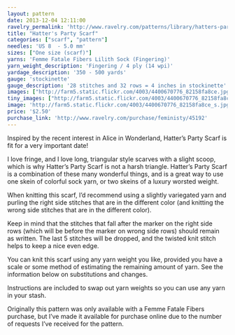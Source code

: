 ```yaml
---
layout: pattern
date: 2013-12-04 12:11:00
ravelry_permalink: 'http://www.ravelry.com/patterns/library/hatters-party-scarf'
title: "Hatter's Party Scarf"
categories: ["scarf", "pattern"]
needles: 'US 8  - 5.0 mm'
sizes: ["One size (scarf)"]
yarns: 'Femme Fatale Fibers Lilith Sock (Fingering)'
yarn_weight_description: 'Fingering / 4 ply (14 wpi)'
yardage_description: '350 - 500 yards'
gauge: 'stockinette'
gauge_description: '28 stitches and 32 rows = 4 inches in stockinette'
images: ["http://farm5.static.flickr.com/4003/4400670776_82158fa8ce.jpg", "http://farm3.static.flickr.com/2796/4400670282_eaa3acd716.jpg"]
tiny_images: ["http://farm5.static.flickr.com/4003/4400670776_82158fa8ce_s.jpg", "http://farm3.static.flickr.com/2796/4400670282_eaa3acd716_s.jpg"]
image: 'http://farm5.static.flickr.com/4003/4400670776_82158fa8ce_s.jpg'
price: '$2.50'
purchase_link: 'http://www.ravelry.com/purchase/feministy/45192'
---
```

<p>Inspired by the recent interest in Alice in Wonderland, Hatter’s Party Scarf is fit for a very important date!</p>

<p>I love fringe, and I love long, triangular style scarves with a slight scoop, which is why Hatter&#8217;s Party Scarf is not a harsh triangle. Hatter’s Party Scarf is a combination of these many wonderful things, and is a great way to use one skein of colorful sock yarn, or two skeins of a luxury worsted weight.</p>

<p>When knitting this scarf, I’d recommend using a slightly variegated yarn and purling the right side stitches that are in the different color (and knitting the wrong side stitches that are in the different color).</p>

<p>Keep in mind that the stitches that fall after the marker on the right side rows (which will be before the marker on wrong side rows) should remain as written. The last 5 stitches will be dropped, and the twisted knit stitch helps to keep a nice even edge.</p>

<p>You can knit this scarf using any yarn weight you like, provided you have a scale or some method of estimating the remaining amount of yarn. See the information below on substitutions and changes.</p>

<p>Instructions are included to swap out yarn weights so you can use any yarn in your stash.</p>

<p>Originally this pattern was only available with a Femme Fatale Fibers purchase, but I’ve made it available for purchase online due to the number of requests I’ve received for the pattern.</p>